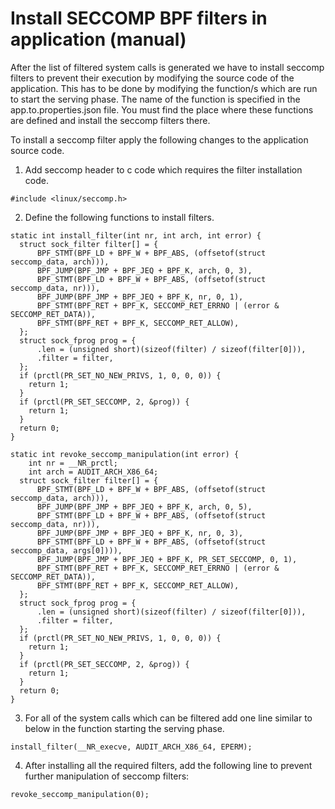 # Install SECCOMP BPF filters in application (manual)

After the list of filtered system calls is generated we have to install
seccomp filters to prevent their execution by modifying the source code of the
application. This has to be done by modifying the function/s which are run to
start the serving phase. The name of the function is specified in the
app.to.properties.json file. You must find the place where these functions are
defined and install the seccomp filters there.

To install a seccomp filter apply the following changes to the application
source code.

1. Add seccomp header to c code which requires the filter installation code.
```
#include <linux/seccomp.h>
```

2. Define the following functions to install filters.
```
static int install_filter(int nr, int arch, int error) {
  struct sock_filter filter[] = {
      BPF_STMT(BPF_LD + BPF_W + BPF_ABS, (offsetof(struct seccomp_data, arch))),
      BPF_JUMP(BPF_JMP + BPF_JEQ + BPF_K, arch, 0, 3),
      BPF_STMT(BPF_LD + BPF_W + BPF_ABS, (offsetof(struct seccomp_data, nr))),
      BPF_JUMP(BPF_JMP + BPF_JEQ + BPF_K, nr, 0, 1),
      BPF_STMT(BPF_RET + BPF_K, SECCOMP_RET_ERRNO | (error & SECCOMP_RET_DATA)),
      BPF_STMT(BPF_RET + BPF_K, SECCOMP_RET_ALLOW),
  };
  struct sock_fprog prog = {
      .len = (unsigned short)(sizeof(filter) / sizeof(filter[0])),
      .filter = filter,
  };
  if (prctl(PR_SET_NO_NEW_PRIVS, 1, 0, 0, 0)) {
    return 1;
  }
  if (prctl(PR_SET_SECCOMP, 2, &prog)) {
    return 1;
  }
  return 0;
}

static int revoke_seccomp_manipulation(int error) {
    int nr = __NR_prctl;
    int arch = AUDIT_ARCH_X86_64;
  struct sock_filter filter[] = {
      BPF_STMT(BPF_LD + BPF_W + BPF_ABS, (offsetof(struct seccomp_data, arch))),
      BPF_JUMP(BPF_JMP + BPF_JEQ + BPF_K, arch, 0, 5),
      BPF_STMT(BPF_LD + BPF_W + BPF_ABS, (offsetof(struct seccomp_data, nr))),
      BPF_JUMP(BPF_JMP + BPF_JEQ + BPF_K, nr, 0, 3),
      BPF_STMT(BPF_LD + BPF_W + BPF_ABS, (offsetof(struct seccomp_data, args[0]))),
      BPF_JUMP(BPF_JMP + BPF_JEQ + BPF_K, PR_SET_SECCOMP, 0, 1),
      BPF_STMT(BPF_RET + BPF_K, SECCOMP_RET_ERRNO | (error & SECCOMP_RET_DATA)),
      BPF_STMT(BPF_RET + BPF_K, SECCOMP_RET_ALLOW),
  };
  struct sock_fprog prog = {
      .len = (unsigned short)(sizeof(filter) / sizeof(filter[0])),
      .filter = filter,
  };
  if (prctl(PR_SET_NO_NEW_PRIVS, 1, 0, 0, 0)) {
    return 1;
  }
  if (prctl(PR_SET_SECCOMP, 2, &prog)) {
    return 1;
  }
  return 0;
}
```

3. For all of the system calls which can be filtered add one line similar to
below in the function starting the serving phase.

```
install_filter(__NR_execve, AUDIT_ARCH_X86_64, EPERM);
```

4. After installing all the required filters, add the following line to
prevent further manipulation of seccomp filters:
```
revoke_seccomp_manipulation(0);
```
